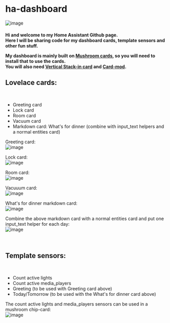 # ha-dashboard
![image](https://github.com/durrav/ha-dashboard/assets/58232568/f9cb31c7-9603-4157-b520-dd4fb961c4ae)

<h4>Hi and welcome to my Home Assistant Github page.<br>
Here I will be sharing code for my dashboard cards, template sensors and other fun stuff.

My dashboard is mainly built on <a href="https://github.com/piitaya/lovelace-mushroom">Mushroom cards</a>, so you will need to install that to use the cards.<br>
You will also need <a href="https://github.com/ofekashery/vertical-stack-in-card">Vertical Stack-in card</a> and <a href="https://github.com/thomasloven/lovelace-card-mod">Card-mod</a>.</h4>

<h2>Lovelace cards:</h2><br>

- Greeting card
- Lock card
- Room card
- Vacuum card
- Markdown card: What's for dinner (combine with input_text helpers and a normal entities card)


Greeting card:<br>
![image](https://github.com/durrav/ha-dashboard/assets/58232568/1d632b4e-056e-4143-b259-9a0e04bf6bfa)

Lock card:<br>
![image](https://github.com/durrav/ha-dashboard/assets/58232568/7f6a26e1-4a55-4afb-9581-7ef7172ebdb4)

Room card:<br>
![image](https://github.com/durrav/ha-dashboard/assets/58232568/f034c55e-8f00-41c4-9556-3d66ebba3e58)

Vacuuum card:<br>
![image](https://github.com/durrav/ha-dashboard/assets/58232568/75ed1463-f2a4-4251-abbc-8cf545c7a50d)

What's for dinner markdown card:<br>
![image](https://github.com/durrav/ha-dashboard/assets/58232568/07bec645-a724-4d8e-899f-7887130d04b3)

Combine the above markdown card with a normal entities card and put one input_text helper for each day:<br>
![image](https://github.com/durrav/ha-dashboard/assets/58232568/8920d253-819e-4227-b356-1462984a3ae9)


<br>

<h2>Template sensors:</h2><br>

- Count active lights
- Count active media_players
- Greeting (to be used with Greeting card above)
- Today/Tomorrow (to be used with the What's for dinner card above)


The count active lights and media_players sensors can be used in a mushroom chip-card:<br>
![image](https://github.com/durrav/ha-dashboard/assets/58232568/b392c4bb-43ed-48be-8673-c8f7cddbf5fc)
